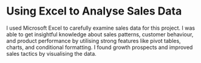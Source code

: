 # Using Excel to Analyse Sales Data
I used Microsoft Excel to carefully examine sales data for this project. I was able to get insightful knowledge about sales patterns, customer behaviour, and product performance by utilising strong features like pivot tables, charts, and conditional formatting. I found growth prospects and improved sales tactics by visualising the data.
